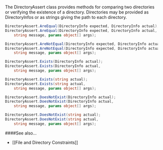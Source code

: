 The DirectoryAssert class provides methods for comparing two directories
or verifying the existence of a directory. Directories may be provided
as DirectoryInfos or as strings giving the path to each directory.

```C#
DirectoryAssert.AreEqual(DirectoryInfo expected, DirectoryInfo actual);
DirectoryAssert.AreEqual(DirectoryInfo expected, DirectoryInfo actual, 
    string message, params object[] args);

DirectoryAssert.AreNotEqual(DirectoryInfo expected, DirectoryInfo actual);
DirectoryAssert.AreNotEqual(DirectoryInfo expected, DirectoryInfo actual, 
    string message, params object[] args);

DirectoryAssert.Exists(DirectoryInfo actual);
DirectoryAssert.Exists(DirectoryInfo actual, 
    string message, params object[] args);

DirectoryAssert.Exists(string actual);
DirectoryAssert.Exists(string actual, 
    string message, params object[] args);

DirectoryAssert.DoesNotExist(DirectoryInfo actual);
DirectoryAssert.DoesNotExist(DirectoryInfo actual, 
    string message, params object[] args);

DirectoryAssert.DoesNotExist(string actual);
DirectoryAssert.DoesNotExist(string actual, 
    string message, params object[] args);
```

####See also...
 * [[File and Directory Constraints]]
